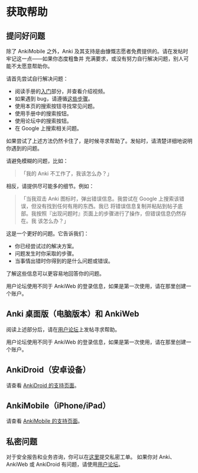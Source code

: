 # 获取帮助

## 提问好问题

除了 AnkiMobile 之外，Anki 及其支持是由慷慨志愿者免费提供的。请在发帖时牢记这一点——如果你态度粗鲁并
充满要求，或没有努力自行解决问题，别人可能不太愿意帮助你。

请首先尝试自行解决问题：

- 阅读手册的[入门](./getting-started.md)部分，并查看介绍视频。
- 如果遇到 bug，请遵循[这些步骤](./troubleshooting.md)。
- 使用本页的搜索按钮寻找常见问题。
- 使用手册中的搜索按钮。
- 使用论坛中的搜索按钮。
- 在 Google 上搜索相关问题。

如果尝试了上述方法仍然卡住了，是时候寻求帮助了。发帖时，请清楚详细地说明你遇到的问题。

请避免模糊的问题，比如：

> 「我的 Anki 不工作了，我该怎么办？」

相反，请提供尽可能多的细节。例如：

> 「当我双击 Anki 图标时，弹出错误信息。我尝试在 Google 上搜索该错误，但没有找到任何有用的东西。我已
> 将错误信息复制并粘贴到帖子底部。我按照『出现问题时』页面上的步骤进行了操作，但错误信息仍然存在。我
> 该怎么办？」

这是一个更好的问题。它告诉我们：

- 你已经尝试过的解决方案。
- 问题发生时你采取的步骤。
- 当事情出错时你得到的是什么问题或错误。

了解这些信息可以更容易地回答你的问题。

用户论坛使用不同于 AnkiWeb 的登录信息，如果是第一次使用，请在那里创建一个账户。

## Anki 桌面版（电脑版本）和 AnkiWeb

阅读上述部分后，请在[用户论坛](https://forums.ankiweb.net)上发帖寻求帮助。

用户论坛使用不同于 AnkiWeb 的登录信息，如果是第一次使用，请在那里创建一个账户。

## AnkiDroid（安卓设备）

请查看 [AnkiDroid 的支持页面](https://docs.ankidroid.org/help.html)。

## AnkiMobile（iPhone/iPad）

请查看 [AnkiMobile 的支持页面](https://docs.ankimobile.net/support.html)。

## 私密问题

对于安全报告和业务咨询，你可以在[这里](https://anki.tenderapp.com/discussions/private)提交私密工单。
如果你对 Anki、AnkiWeb 或 AnkiDroid 有问题，请使用[用户论坛](https://forums.ankiweb.net)。
